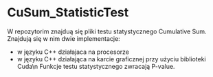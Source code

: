# CuSum_StatisticTest
W repozytorim znajduą się pliki testu statystycznego Cumulative Sum.
Znajdują się w nim dwie implementacje:
- w języku C++ działajaca na procesorze
- w języku C++ działająca na karcie graficznej przy użyciu biblioteki Cuda\n
Funkcje testu statystycznego zwracają P-value.
